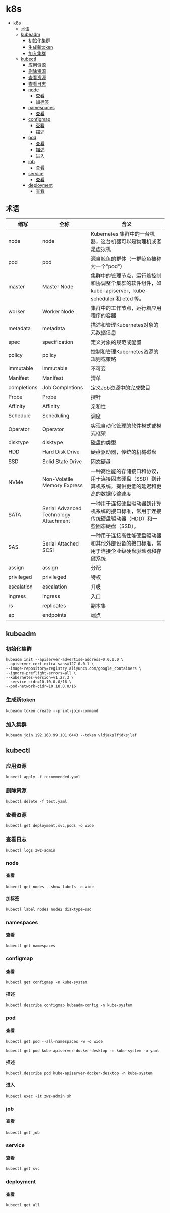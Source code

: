 # k8s

<!-- TOC -->
* [k8s](#k8s)
  * [术语](#术语)
  * [kubeadm](#kubeadm)
    * [初始化集群](#初始化集群)
    * [生成新token](#生成新token)
    * [加入集群](#加入集群)
  * [kubectl](#kubectl)
    * [应用资源](#应用资源)
    * [删除资源](#删除资源)
    * [查看资源](#查看资源)
    * [查看日志](#查看日志)
    * [node](#node)
      * [查看](#查看)
      * [加标签](#加标签)
    * [namespaces](#namespaces)
      * [查看](#查看-1)
    * [configmap](#configmap)
      * [查看](#查看-2)
      * [描述](#描述)
    * [pod](#pod)
      * [查看](#查看-3)
      * [描述](#描述-1)
      * [进入](#进入)
    * [job](#job)
      * [查看](#查看-4)
    * [service](#service)
      * [查看](#查看-5)
    * [deployment](#deployment)
      * [查看](#查看-6)
<!-- TOC -->

## 术语

| 缩写          | 全称                                    | 含义                                                                   |
|-------------|---------------------------------------|----------------------------------------------------------------------|
| node        | node                                  | Kubernetes 集群中的一台机器，这台机器可以是物理机或者是虚拟机                                 |
| pod         | pod                                   | 源自鲸鱼的群体（一群鲸鱼被称为一个"pod"）                                              |
| master      | Master Node                           | 集群中的管理节点，运行着控制和协调整个集群的软件组件，如 kube-apiserver、kube-scheduler 和 etcd 等。 |
| worker      | Worker Node                           | 集群中的工作节点，运行着应用程序的容器                                                  |
| metadata    | metadata                              | 描述和管理Kubernetes对象的元数据信息                                              |
| spec        | specification                         | 定义对象的规范或配置                                                           |
| policy      | policy                                | 控制和管理Kubernetes资源的规则或策略                                              |
| immutable   | immutable                             | 不可变                                                                  |
| Manifest    | Manifest                              | 清单                                                                   |
| completions | Job Completions                       | 定义Job资源中的完成数目                                                        |
| Probe       | Probe                                 | 探针                                                                   |
| Affinity    | Affinity                              | 亲和性                                                                  |
| Schedule    | Scheduling                            | 调度                                                                   |
| Operator    | Operator                              | 实现自动化管理的软件模式或模式框架                                                    |
| disktype    | disktype                              | 磁盘的类型                                                                |
| HDD         | Hard Disk Drive                       | 硬盘驱动器，传统的机械磁盘                                                        |
| SSD         | Solid State Drive                     | 固态硬盘                                                                 |
| NVMe        | Non-Volatile Memory Express           | 一种高性能的存储接口和协议，用于连接固态硬盘（SSD）到计算机系统，提供更低的延迟和更高的数据传输速度                  |
| SATA        | Serial Advanced Technology Attachment | 一种用于连接硬盘驱动器到计算机系统的接口标准，常用于连接传统硬盘驱动器（HDD）和一些固态硬盘（SSD）。                |
| SAS         | Serial Attached SCSI                  | 一种用于连接高性能硬盘驱动器和其他外部设备的接口标准，常用于连接企业级硬盘驱动器和存储系统                        |
| assign      | assign                                | 分配                                                                   |
| privileged  | privileged                            | 特权                                                                   |
| escalation  | escalation                            | 升级                                                                   |
| Ingress     | Ingress                               | 入口                                                                   |
| rs          | replicates                            | 副本集                                                                  |
| ep          | endpoints                             | 端点                                                                   |

## kubeadm

### 初始化集群

```shell
kubeadm init --apiserver-advertise-address=0.0.0.0 \
--apiserver-cert-extra-sans=127.0.0.1 \
--image-repository=registry.aliyuncs.com/google_containers \
--ignore-preflight-errors=all \
--kubernetes-version=v1.27.3 \
--service-cidr=10.10.0.0/16 \
--pod-network-cidr=10.18.0.0/16

```

### 生成新token

```shell
kubeadm token create --print-join-command
```

### 加入集群

```shell
kubeadm join 192.168.99.101:6443 --token vldjakslfjdksjlaf 
```

## kubectl

### 应用资源

```shell
kubectl apply -f recommended.yaml

```

### 删除资源

```shell
kubectl delete -f test.yaml
```

### 查看资源

```shell
kubectl get deployment,svc,pods -o wide
```

### 查看日志

```shell
kubectl logs zwz-admin
```

### node

#### 查看

```shell
kubectl get nodes --show-labels -o wide

``` 

#### 加标签

```shell
kubectl label nodes node2 disktype=ssd

```

### namespaces

#### 查看

```shell
kubectl get namespaces
```

### configmap

#### 查看

```shell 
kubectl get configmap -n kube-system
```

#### 描述

```shell
kubectl describe configmap kubeadm-config -n kube-system
```

### pod

#### 查看

```shell
kubectl get pod --all-namespaces -w -o wide

```

```shell
kubectl get pod kube-apiserver-docker-desktop -n kube-system -o yaml 

```

#### 描述

```shell
kubectl describe pod kube-apiserver-docker-desktop -n kube-system 
```

#### 进入

```shell
kubectl exec -it zwz-admin sh

```

### job

#### 查看

```shell
kubectl get job 
```

### service

#### 查看

```shell
kubectl get svc
```

### deployment

#### 查看

```shell
kubectl get all
```


